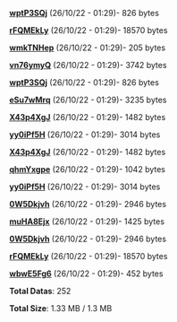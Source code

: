 [**wptP3SQj**](/data/wptP3SQj.txt) (26/10/22 - 01:29)- 826 bytes

[**rFQMEkLy**](/data/rFQMEkLy.txt) (26/10/22 - 01:29)- 18570 bytes

[**wmkTNHep**](/data/wmkTNHep.txt) (26/10/22 - 01:29)- 205 bytes

[**vn76ymyQ**](/data/vn76ymyQ.txt) (26/10/22 - 01:29)- 3742 bytes

[**wptP3SQj**](/data/wptP3SQj.txt) (26/10/22 - 01:29)- 826 bytes

[**eSu7wMrq**](/data/eSu7wMrq.txt) (26/10/22 - 01:29)- 3235 bytes

[**X43p4XgJ**](/data/X43p4XgJ.txt) (26/10/22 - 01:29)- 1482 bytes

[**yy0iPf5H**](/data/yy0iPf5H.txt) (26/10/22 - 01:29)- 3014 bytes

[**X43p4XgJ**](/data/X43p4XgJ.txt) (26/10/22 - 01:29)- 1482 bytes

[**qhmYxgpe**](/data/qhmYxgpe.txt) (26/10/22 - 01:29)- 1042 bytes

[**yy0iPf5H**](/data/yy0iPf5H.txt) (26/10/22 - 01:29)- 3014 bytes

[**0W5Dkjvh**](/data/0W5Dkjvh.txt) (26/10/22 - 01:29)- 2946 bytes

[**muHA8Ejx**](/data/muHA8Ejx.txt) (26/10/22 - 01:29)- 1425 bytes

[**0W5Dkjvh**](/data/0W5Dkjvh.txt) (26/10/22 - 01:29)- 2946 bytes

[**rFQMEkLy**](/data/rFQMEkLy.txt) (26/10/22 - 01:29)- 18570 bytes

[**wbwE5Fg6**](/data/wbwE5Fg6.txt) (26/10/22 - 01:29)- 452 bytes

**Total Datas**: 252

**Total Size**: 1.33 MB / 1.3 MB